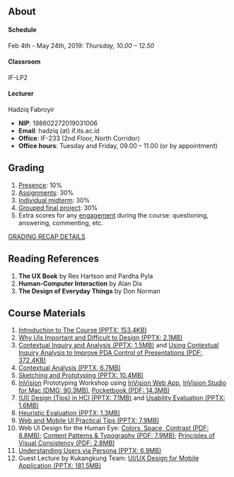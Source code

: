 ## About

#### Schedule
Feb 4th - May 24th, 2019: 
*Thursday, 10.00 – 12.50*
#### Classroom
IF-LP2
#### Lecturer
Hadziq Fabroyir 
- **NIP**: 198602272019031006
- **Email**: hadziq (at) if.its.ac.id
- **Office**: IF-233 (2nd Floor, North Corridor)
- **Office hours**: Tuesday and Friday, 09.00 – 11.00 (or by appointment)

## Grading

1. [Presence](http://etc.if.its.ac.id/absenKuliah/IF184601-A-19): 10%
2. [Assignments](https://github.com/hci-a-if-its-2019?utf8=✓&q=assignment): 30%
3. [Individual midterm](http://hadziq.if.its.ac.id/files/hci2019/MidtermResultsPublished.pdf): 30%
4. [Grouped final project](https://github.com/hci-a-if-its-2019?utf8=✓&q=final-project): 30%
5. Extra scores for any [engagement](https://github.com/hci-a-if-its-2019/engagement) during the course: questioning, answering, commenting, etc.

[GRADING RECAP DETAILS](http://hadziq.if.its.ac.id/files/hci2019/IF184601_A_Grading_Recap.pdf)

## Reading References

1. **The UX Book** by Rex Hartson and Pardha Pyla
2. **Human-Computer Interaction** by Alan Dix
3. **The Design of Everyday Things** by Don Norman

## Course Materials

1. [Introduction to The Course (PPTX: 153.4KB)](http://hadziq.if.its.ac.id/files/hci2019/1stMeeting.pptx)
2. [Why UIs Important and Difficult to Design (PPTX: 2.1MB)](http://hadziq.if.its.ac.id/files/hci2019/2ndMeeting.pptx)
3. [Contextual Inquiry and Analysis (PPTX: 1.5MB)](http://hadziq.if.its.ac.id/files/hci2019/3rdMeeting.pptx)
and [Using Contextual Inquiry Analysis to Improve PDA Control of Presentations (PDF: 372.4KB)](http://hadziq.if.its.ac.id/files/hci2019/Using-Contextual-Inquiry-Analysis-to-Improve-PDA-Control-of-Presentations.pdf)
4. [Contextual Analysis (PPTX: 6.7MB)](http://hadziq.if.its.ac.id/files/hci2019/4thMeeting.pptx)
5. [Sketching and Prototyping (PPTX: 10.4MB)](http://hadziq.if.its.ac.id/files/hci2019/5thMeeting.pptx)
6. [InVision](https://invisionapp.com) Prototyping Workshop using [InVision Web App](https://projects.invisionapp.com), [InVision Studio for Mac (DMG: 90.3MB)](http://hadziq.if.its.ac.id/files/hci2019/InVision-Studio.dmg), [Pocketbook (PDF: 14.3MB)](https://uxtricks.design/products/invision-studio-book/)
7. [(UI) Design (Tips) in HCI (PPTX: 7.1MB)](http://hadziq.if.its.ac.id/files/hci2019/7thMeeting-Design.pptx) and [Usability Evaluation (PPTX: 1.6MB)](http://hadziq.if.its.ac.id/files/hci2019/7thMeeting-Evaluation.pptx)
8. [Heuristic Evaluation (PPTX: 1.3MB)](http://hadziq.if.its.ac.id/files/hci2019/8thMeeting.pptx)
9. [Web and Mobile UI Practical Tips (PPTX: 7.9MB)](http://hadziq.if.its.ac.id/files/hci2019/10thMeeting.pptx)
10. Web UI Design for the Human Eye: [Colors, Space, Contrast (PDF: 8.8MB)](http://hadziq.if.its.ac.id/files/hci2019/Psychology-of-Web-UI-Design-Bundle/Web-UI-Design-for-the-Human-Eye-Part-1.pdf); [Content Patterns & Typography (PDF: 7.9MB)](http://hadziq.if.its.ac.id/files/hci2019/Psychology-of-Web-UI-Design-Bundle/Web-UI-Design-for-the-Human-Eye-Part-2.pdf); [Principles of Visual Consistency (PDF: 2.8MB)](http://hadziq.if.its.ac.id/files/hci2019/Psychology-of-Web-UI-Design-Bundle/Web-UI-Design-for-the-Human-Eye-Principles-of-Visual-Consistency.pdf)
11. [Understanding Users via Persona (PPTX: 6.9MB)](http://hadziq.if.its.ac.id/files/hci2019/11thMeeting.pptx)
12. Guest Lecture by Kukangkung Team: [UI/UX Design for Mobile Application (PPTX: 181.5MB)](http://hadziq.if.its.ac.id/files/hci2019/13thMeeting.pptx)
